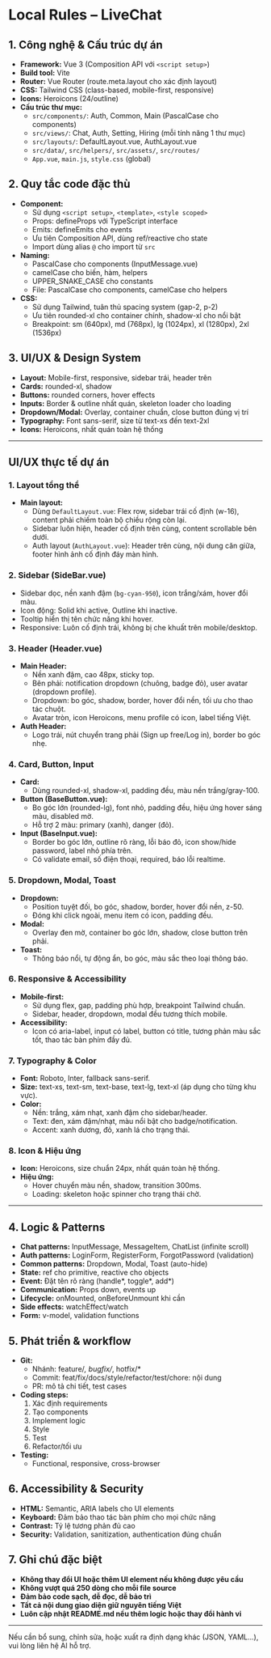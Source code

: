 # Local Rules – LiveChat

## 1. Công nghệ & Cấu trúc dự án

- **Framework:** Vue 3 (Composition API với `<script setup>`)
- **Build tool:** Vite
- **Router:** Vue Router (route.meta.layout cho xác định layout)
- **CSS:** Tailwind CSS (class-based, mobile-first, responsive)
- **Icons:** Heroicons (24/outline)
- **Cấu trúc thư mục:**
  - `src/components/`: Auth, Common, Main (PascalCase cho components)
  - `src/views/`: Chat, Auth, Setting, Hiring (mỗi tính năng 1 thư mục)
  - `src/layouts/`: DefaultLayout.vue, AuthLayout.vue
  - `src/data/`, `src/helpers/`, `src/assets/`, `src/routes/`
  - `App.vue`, `main.js`, `style.css` (global)

## 2. Quy tắc code đặc thù

- **Component:**
  - Sử dụng `<script setup>`, `<template>`, `<style scoped>`
  - Props: defineProps với TypeScript interface
  - Emits: defineEmits cho events
  - Ưu tiên Composition API, dùng ref/reactive cho state
  - Import dùng alias `@` cho import từ `src`
- **Naming:**
  - PascalCase cho components (InputMessage.vue)
  - camelCase cho biến, hàm, helpers
  - UPPER_SNAKE_CASE cho constants
  - File: PascalCase cho components, camelCase cho helpers
- **CSS:**
  - Sử dụng Tailwind, tuân thủ spacing system (gap-2, p-2)
  - Ưu tiên rounded-xl cho container chính, shadow-xl cho nổi bật
  - Breakpoint: sm (640px), md (768px), lg (1024px), xl (1280px), 2xl (1536px)

## 3. UI/UX & Design System

- **Layout:** Mobile-first, responsive, sidebar trái, header trên
- **Cards:** rounded-xl, shadow
- **Buttons:** rounded corners, hover effects
- **Inputs:** Border & outline nhất quán, skeleton loader cho loading
- **Dropdown/Modal:** Overlay, container chuẩn, close button đúng vị trí
- **Typography:** Font sans-serif, size từ text-xs đến text-2xl
- **Icons:** Heroicons, nhất quán toàn hệ thống

---

## UI/UX thực tế dự án

### 1. Layout tổng thể

- **Main layout:**
  - Dùng `DefaultLayout.vue`: Flex row, sidebar trái cố định (w-16), content phải chiếm toàn bộ chiều rộng còn lại.
  - Sidebar luôn hiện, header cố định trên cùng, content scrollable bên dưới.
  - Auth layout (`AuthLayout.vue`): Header trên cùng, nội dung căn giữa, footer hình ảnh cố định đáy màn hình.

### 2. Sidebar (SideBar.vue)

- Sidebar dọc, nền xanh đậm (`bg-cyan-950`), icon trắng/xám, hover đổi màu.
- Icon động: Solid khi active, Outline khi inactive.
- Tooltip hiển thị tên chức năng khi hover.
- Responsive: Luôn cố định trái, không bị che khuất trên mobile/desktop.

### 3. Header (Header.vue)

- **Main Header:**
  - Nền xanh đậm, cao 48px, sticky top.
  - Bên phải: notification dropdown (chuông, badge đỏ), user avatar (dropdown profile).
  - Dropdown: bo góc, shadow, border, hover đổi nền, tối ưu cho thao tác chuột.
  - Avatar tròn, icon Heroicons, menu profile có icon, label tiếng Việt.
- **Auth Header:**
  - Logo trái, nút chuyển trang phải (Sign up free/Log in), border bo góc nhẹ.

### 4. Card, Button, Input

- **Card:**
  - Dùng rounded-xl, shadow-xl, padding đều, màu nền trắng/gray-100.
- **Button (BaseButton.vue):**
  - Bo góc lớn (rounded-lg), font nhỏ, padding đều, hiệu ứng hover sáng màu, disabled mờ.
  - Hỗ trợ 2 màu: primary (xanh), danger (đỏ).
- **Input (BaseInput.vue):**
  - Border bo góc lớn, outline rõ ràng, lỗi báo đỏ, icon show/hide password, label nhỏ phía trên.
  - Có validate email, số điện thoại, required, báo lỗi realtime.

### 5. Dropdown, Modal, Toast

- **Dropdown:**
  - Position tuyệt đối, bo góc, shadow, border, hover đổi nền, z-50.
  - Đóng khi click ngoài, menu item có icon, padding đều.
- **Modal:**
  - Overlay đen mờ, container bo góc lớn, shadow, close button trên phải.
- **Toast:**
  - Thông báo nổi, tự động ẩn, bo góc, màu sắc theo loại thông báo.

### 6. Responsive & Accessibility

- **Mobile-first:**
  - Sử dụng flex, gap, padding phù hợp, breakpoint Tailwind chuẩn.
  - Sidebar, header, dropdown, modal đều tương thích mobile.
- **Accessibility:**
  - Icon có aria-label, input có label, button có title, tương phản màu sắc tốt, thao tác bàn phím đầy đủ.

### 7. Typography & Color

- **Font:** Roboto, Inter, fallback sans-serif.
- **Size:** text-xs, text-sm, text-base, text-lg, text-xl (áp dụng cho từng khu vực).
- **Color:**
  - Nền: trắng, xám nhạt, xanh đậm cho sidebar/header.
  - Text: đen, xám đậm/nhạt, màu nổi bật cho badge/notification.
  - Accent: xanh dương, đỏ, xanh lá cho trạng thái.

### 8. Icon & Hiệu ứng

- **Icon:** Heroicons, size chuẩn 24px, nhất quán toàn hệ thống.
- **Hiệu ứng:**
  - Hover chuyển màu nền, shadow, transition 300ms.
  - Loading: skeleton hoặc spinner cho trạng thái chờ.

---

## 4. Logic & Patterns

- **Chat patterns:** InputMessage, MessageItem, ChatList (infinite scroll)
- **Auth patterns:** LoginForm, RegisterForm, ForgotPassword (validation)
- **Common patterns:** Dropdown, Modal, Toast (auto-hide)
- **State:** ref cho primitive, reactive cho objects
- **Event:** Đặt tên rõ ràng (handle*, toggle*, add\*)
- **Communication:** Props down, events up
- **Lifecycle:** onMounted, onBeforeUnmount khi cần
- **Side effects:** watchEffect/watch
- **Form:** v-model, validation functions

## 5. Phát triển & workflow

- **Git:**
  - Nhánh: feature/_, bugfix/_, hotfix/\*
  - Commit: feat/fix/docs/style/refactor/test/chore: nội dung
  - PR: mô tả chi tiết, test cases
- **Coding steps:**
  1. Xác định requirements
  2. Tạo components
  3. Implement logic
  4. Style
  5. Test
  6. Refactor/tối ưu
- **Testing:**
  - Functional, responsive, cross-browser

## 6. Accessibility & Security

- **HTML:** Semantic, ARIA labels cho UI elements
- **Keyboard:** Đảm bảo thao tác bàn phím cho mọi chức năng
- **Contrast:** Tỷ lệ tương phản đủ cao
- **Security:** Validation, sanitization, authentication đúng chuẩn

## 7. Ghi chú đặc biệt

- **Không thay đổi UI hoặc thêm UI element nếu không được yêu cầu**
- **Không vượt quá 250 dòng cho mỗi file source**
- **Đảm bảo code sạch, dễ đọc, dễ bảo trì**
- **Tất cả nội dung giao diện giữ nguyên tiếng Việt**
- **Luôn cập nhật README.md nếu thêm logic hoặc thay đổi hành vi**

---

Nếu cần bổ sung, chỉnh sửa, hoặc xuất ra định dạng khác (JSON, YAML...), vui lòng liên hệ AI hỗ trợ.
